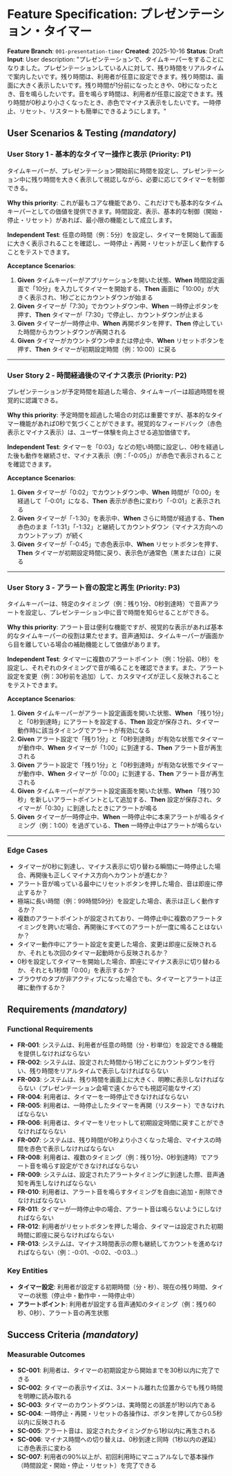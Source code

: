 # Feature Specification: プレゼンテーション・タイマー

**Feature Branch**: `001-presentation-timer`
**Created**: 2025-10-16
**Status**: Draft
**Input**: User description: "プレゼンテーションで、タイムキーパーをすることになりました。プレゼンテーションしている人に対して、残り時間をリアルタイムで案内したいです。残り時間は、利用者が任意に設定できます。残り時間は、画面に大きく表示したいです。残り時間が1分前になったときや、0秒になったとき、音を鳴らしたいです。音を鳴らす時間は、利用者が任意に設定できます。残り時間が0秒より小さくなったとき、赤色でマイナス表示をしたいです。一時停止、リセット、リスタートも簡単にできるようにします。"

## User Scenarios & Testing _(mandatory)_

### User Story 1 - 基本的なタイマー操作と表示 (Priority: P1)

タイムキーパーが、プレゼンテーション開始前に時間を設定し、プレゼンテーション中に残り時間を大きく表示して視認しながら、必要に応じてタイマーを制御できる。

**Why this priority**: これが最もコアな機能であり、これだけでも基本的なタイムキーパーとしての価値を提供できます。時間設定、表示、基本的な制御（開始・停止・リセット）があれば、最小限の機能として成立します。

**Independent Test**: 任意の時間（例：5分）を設定し、タイマーを開始して画面に大きく表示されることを確認し、一時停止・再開・リセットが正しく動作することをテストできます。

**Acceptance Scenarios**:

1. **Given** タイムキーパーがアプリケーションを開いた状態、**When** 時間設定画面で「10分」を入力してタイマーを開始する、**Then** 画面に「10:00」が大きく表示され、1秒ごとにカウントダウンが始まる
2. **Given** タイマーが「7:30」でカウントダウン中、**When** 一時停止ボタンを押す、**Then** タイマーが「7:30」で停止し、カウントダウンが止まる
3. **Given** タイマーが一時停止中、**When** 再開ボタンを押す、**Then** 停止していた時間からカウントダウンが再開される
4. **Given** タイマーがカウントダウン中または停止中、**When** リセットボタンを押す、**Then** タイマーが初期設定時間（例：10:00）に戻る

---

### User Story 2 - 時間経過後のマイナス表示 (Priority: P2)

プレゼンテーションが予定時間を超過した場合、タイムキーパーは超過時間を視覚的に認識できる。

**Why this priority**: 予定時間を超過した場合の対応は重要ですが、基本的なタイマー機能があれば0秒で気づくことができます。視覚的なフィードバック（赤色表示とマイナス表示）は、ユーザー体験を向上させる追加価値です。

**Independent Test**: タイマーを「0:03」などの短い時間に設定し、0秒を経過した後も動作を継続させ、マイナス表示（例：「-0:05」）が赤色で表示されることを確認できます。

**Acceptance Scenarios**:

1. **Given** タイマーが「0:02」でカウントダウン中、**When** 時間が「0:00」を経過して「-0:01」になる、**Then** 表示が赤色に変わり「-0:01」と表示される
2. **Given** タイマーが「-1:30」を表示中、**When** さらに時間が経過する、**Then** 赤色のまま「-1:31」「-1:32」と継続してカウントダウン（マイナス方向へのカウントアップ）が続く
3. **Given** タイマーが「-0:45」で赤色表示中、**When** リセットボタンを押す、**Then** タイマーが初期設定時間に戻り、表示色が通常色（黒または白）に戻る

---

### User Story 3 - アラート音の設定と再生 (Priority: P3)

タイムキーパーは、特定のタイミング（例：残り1分、0秒到達時）で音声アラートを設定し、プレゼンテーション中に音で時間を知らせることができる。

**Why this priority**: アラート音は便利な機能ですが、視覚的な表示があれば基本的なタイムキーパーの役割は果たせます。音声通知は、タイムキーパーが画面から目を離している場合の補助機能として価値があります。

**Independent Test**: タイマーに複数のアラートポイント（例：1分前、0秒）を設定し、それぞれのタイミングで音が鳴ることを確認できます。また、アラート設定を変更（例：30秒前を追加）して、カスタマイズが正しく反映されることをテストできます。

**Acceptance Scenarios**:

1. **Given** タイムキーパーがアラート設定画面を開いた状態、**When** 「残り1分」と「0秒到達時」にアラートを設定する、**Then** 設定が保存され、タイマー動作時に該当タイミングでアラートが有効になる
2. **Given** アラート設定で「残り1分」と「0秒到達時」が有効な状態でタイマーが動作中、**When** タイマーが「1:00」に到達する、**Then** アラート音が再生される
3. **Given** アラート設定で「残り1分」と「0秒到達時」が有効な状態でタイマーが動作中、**When** タイマーが「0:00」に到達する、**Then** アラート音が再生される
4. **Given** タイムキーパーがアラート設定画面を開いた状態、**When** 「残り30秒」を新しいアラートポイントとして追加する、**Then** 設定が保存され、タイマーが「0:30」に到達したときにアラートが鳴る
5. **Given** タイマーが一時停止中、**When** 一時停止中に本来アラートが鳴るタイミング（例：1:00）を過ぎている、**Then** 一時停止中はアラートが鳴らない

---

### Edge Cases

- タイマーが0秒に到達し、マイナス表示に切り替わる瞬間に一時停止した場合、再開後も正しくマイナス方向へカウントが進むか？
- アラート音が鳴っている最中にリセットボタンを押した場合、音は即座に停止するか？
- 極端に長い時間（例：99時間59分）を設定した場合、表示は正しく動作するか？
- 複数のアラートポイントが設定されており、一時停止中に複数のアラートタイミングを跨いだ場合、再開後にすべてのアラートが一度に鳴ることはないか？
- タイマー動作中にアラート設定を変更した場合、変更は即座に反映されるか、それとも次回のタイマー起動時から反映されるか？
- 0秒を設定してタイマーを開始した場合、即座にマイナス表示に切り替わるか、それとも1秒間「0:00」を表示するか？
- ブラウザのタブが非アクティブになった場合でも、タイマーとアラートは正確に動作するか？

## Requirements _(mandatory)_

### Functional Requirements

- **FR-001**: システムは、利用者が任意の時間（分・秒単位）を設定できる機能を提供しなければならない
- **FR-002**: システムは、設定された時間から1秒ごとにカウントダウンを行い、残り時間をリアルタイムで表示しなければならない
- **FR-003**: システムは、残り時間を画面上に大きく、明瞭に表示しなければならない（プレゼンテーション会場で遠くからでも視認可能なサイズ）
- **FR-004**: 利用者は、タイマーを一時停止できなければならない
- **FR-005**: 利用者は、一時停止したタイマーを再開（リスタート）できなければならない
- **FR-006**: 利用者は、タイマーをリセットして初期設定時間に戻すことができなければならない
- **FR-007**: システムは、残り時間が0秒より小さくなった場合、マイナスの時間を赤色で表示しなければならない
- **FR-008**: 利用者は、複数のタイミング（例：残り1分、0秒到達時）でアラート音を鳴らす設定ができなければならない
- **FR-009**: システムは、設定されたアラートタイミングに到達した際、音声通知を再生しなければならない
- **FR-010**: 利用者は、アラート音を鳴らすタイミングを自由に追加・削除できなければならない
- **FR-011**: タイマーが一時停止中の場合、アラート音は鳴らないようにしなければならない
- **FR-012**: 利用者がリセットボタンを押した場合、タイマーは設定された初期時間に即座に戻らなければならない
- **FR-013**: システムは、マイナス時間表示の際も継続してカウントを進めなければならない（例：-0:01、-0:02、-0:03...）

### Key Entities

- **タイマー設定**: 利用者が設定する初期時間（分・秒）、現在の残り時間、タイマーの状態（停止中・動作中・一時停止中）
- **アラートポイント**: 利用者が設定する音声通知のタイミング（例：残り60秒、0秒）、アラート音の再生状態

## Success Criteria _(mandatory)_

### Measurable Outcomes

- **SC-001**: 利用者は、タイマーの初期設定から開始までを30秒以内に完了できる
- **SC-002**: タイマーの表示サイズは、3メートル離れた位置からでも残り時間を明瞭に読み取れる
- **SC-003**: タイマーのカウントダウンは、実時間との誤差が1秒以内である
- **SC-004**: 一時停止・再開・リセットの各操作は、ボタンを押してから0.5秒以内に反映される
- **SC-005**: アラート音は、設定されたタイミングから1秒以内に再生される
- **SC-006**: マイナス時間への切り替えは、0秒到達と同時（1秒以内の遅延）に赤色表示に変わる
- **SC-007**: 利用者の90%以上が、初回利用時にマニュアルなしで基本操作（時間設定・開始・停止・リセット）を完了できる
